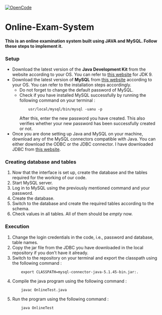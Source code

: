 [![OpenCode](https://img.shields.io/badge/Open-Code-ff6a00.svg?style=flat-square)](https://opencode18.github.io)

# Online-Exam-System

#### This is an online examination system built using JAVA and MySQL. Follow these steps to implement it. 

### Setup

* Download the latest version of the **Java Development Kit** from the website according to your OS. You can refer to [this website](http://www.oracle.com/technetwork/java/javase/downloads/jdk9-downloads-3848520.html) for JDK 9. 
* Download the latest version of **MySQL** from [this website](https://dev.mysql.com/downloads/mysql/) according to your OS. You can refer to the installation steps accordingly. 
	* Do not forget to change the default password of MySQL. 
	* Check if you have installed MySQL successfully by running the following command on your terminal : 
		```
			usr/local/mysql/bin/mysql -uanu -p
		```
	  After this, enter the new password you have created. This also verifies whether your new password has been successfully created or not. 
* Once you are done setting up Java and MySQL on your machine, download any of the MySQL connectors compatible with Java. You can either download the ODBC or the JDBC connector. I have downloaded JDBC from [this website](https://dev.mysql.com/downloads/connector/).


### Creating database and tables

1. Now that the interface is set up, create the database and the tables required for the working of our code. 
2. Start MySQL server.
3. Log in to MySQL using the previously mentioned command and your password. 
4. Create the database.
5. Switch to the database and create the required tables according to the schema.
6. Check values in all tables. All of them should be *empty* now. 


### Execution

1. Change the login credentials in the code, i.e., password and database, table names. 
2. Copy the jar file from the JDBC you have downloaded in the local repository if you don't have it already.
3. Switch to the repository on your terminal and export the classpath using the following command :
 	```
 		export CLASSPATH=mysql-connector-java-5.1.45-bin.jar:.
 	```
3. Compile the java program using the following command :
	```
		javac OnlineTest.java
	```
4. Run the program using the following command :
	```
		java OnlineTest
	```
